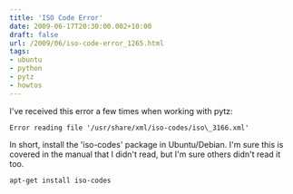 ```yaml
---
title: 'ISO Code Error'
date: 2009-06-17T20:30:00.002+10:00
draft: false
url: /2009/06/iso-code-error_1265.html
tags: 
- ubuntu
- python
- pytz
- howtos
---
```


I've received this error a few times when working with pytz:

```
Error reading file '/usr/share/xml/iso-codes/iso\_3166.xml'

```  
  

In short, install the 'iso-codes' package in Ubuntu/Debian. I'm sure this is covered in the manual that I didn't read, but I'm sure others didn't read it too.

```
apt-get install iso-codes

```